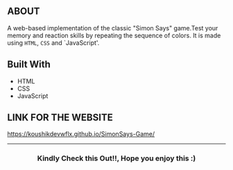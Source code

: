 ## ABOUT
A web-based implementation of the classic "Simon Says" game.Test your memory and reaction skills by repeating the sequence of colors.
It is made using `HTML`, `CSS` and `JavaScript'.

## Built With
* HTML
* CSS
* JavaScript

## LINK FOR THE WEBSITE
https://koushikdevwflx.github.io/SimonSays-Game/

---
<h3 align="center">Kindly Check this Out!!, Hope you enjoy this :)</h3>
